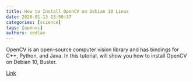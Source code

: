 ```yaml
---
title: How to Install OpenCV on Debian 10 Linux 
date: 2020-01-13 13:50:37
categories: [science]
tags: [openvc]
authors: sedlav
---
```


OpenCV is an open-source computer vision library and has bindings for C++, Python, and Java. In this tutorial, will show you how to install OpenCV on Debian 10, Buster.

[Link](https://linuxize.com/post/how-to-install-opencv-on-debian-10/)
